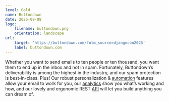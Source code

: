 ```yaml
---
level: Gold
name: Buttondown
date: 2025-09-08
logo:
    filename: buttondown.png
    orientation: landscape
url:
    target: 'https://buttondown.com/?utm_source=djangocon2025'
    label: buttondown.com
---
```

Whether you want to send emails to ten people or ten thousand, you want them to end up in the inbox and not in spam. Fortunately, Buttondown’s deliverability is among the highest in the industry, and our spam protection is best-in-class. Plus! Our robust personalization & [automation](https://buttondown.com/features/automation) features allow your email to work for you, our [analytics](https://buttondown.com/features/analytics) show you what’s working and how, and our lovely and ergonomic REST [API](https://buttondown.com/features/api) will let you build anything you can dream of.
